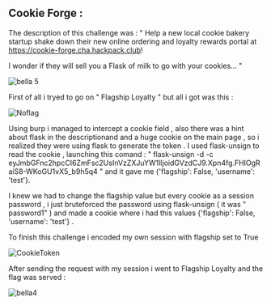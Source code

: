 ## Cookie  Forge :

The description of this challenge was :
" Help a new local cookie bakery startup shake down their new online ordering and loyalty rewards portal at https://cookie-forge.cha.hackpack.club!

I wonder if they will sell you a Flask of milk to go with your cookies... "

![bella 5](https://user-images.githubusercontent.com/59454895/85864768-3db60200-b7c5-11ea-952d-4d1f70872df4.PNG)

First of all i tryed to go on " Flagship Loyalty " but all i got was this : 

![Noflag](https://user-images.githubusercontent.com/59454895/85865093-aac99780-b7c5-11ea-82b9-5bcfb1a9da42.PNG)

Using burp i managed to intercept a cookie field , also there was a hint about flask in the descriptionand and  a huge cookie on the main page , so i realized they were using flask to generate the token . I used flask-unsign to read the cookie , launching this comand :
" flask-unsign -d -c eyJmbGFnc2hpcCI6ZmFsc2UsInVzZXJuYW1lIjoidGVzdCJ9.Xpn4fg.FHIOgRaiS8-WKoGU1vX5_b9h5q4 " and it gave me {'flagship': False, 'username': 'test'}.

I knew we had to change the flagship value  but every cookie as a session password , i just bruteforced the password using flask-unsign ( it was " password1" ) and made a cookie where i had this values {'flagship': False, 'username': 'test'} .



To finish this challenge  i encoded my own session with flagship set to True

![CookieToken](https://user-images.githubusercontent.com/59454895/85865297-f8de9b00-b7c5-11ea-9088-dbeb39d9aadc.PNG)

After sending the request with my session i went to Flagship Loyalty and the flag was served :

![bella4](https://user-images.githubusercontent.com/59454895/85866326-82429d00-b7c7-11ea-8aef-d028385476e7.PNG)
